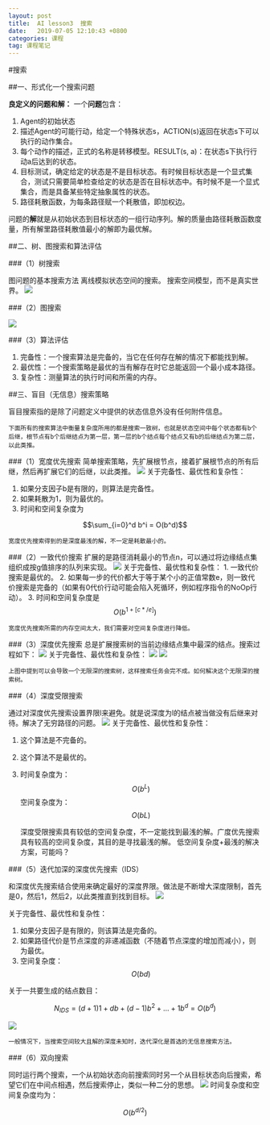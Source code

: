 ```yaml
---
layout: post
title:  AI lesson3  搜索
date:   2019-07-05 12:10:43 +0800
categories: 课程
tag: 课程笔记
---
```


#搜索

##一、形式化一个搜索问题

**良定义的问题和解：**
一个**问题**包含：
1. Agent的初始状态
2. 描述Agent的可能行动，给定一个特殊状态s，ACTION(s)返回在状态s下可以执行的动作集合。
3. 每个动作的描述，正式的名称是转移模型。RESULT(s, a)：在状态s下执行行动a后达到的状态。
4. 目标测试，确定给定的状态是不是目标状态。有时候目标状态是一个显式集合，测试只需要简单检查给定的状态是否在目标状态中。有时候不是一个显式集合，而是具备某些特定抽象属性的状态。
5. 路径耗散函数，为每条路径赋一个耗散值，即加权边。

问题的**解**就是从初始状态到目标状态的一组行动序列。解的质量由路径耗散函数度量，所有解里路径耗散值最小的解即为最优解。

##二、树、图搜索和算法评估

###（1）树搜索

图问题的基本搜索方法
离线模拟状态空间的搜索。
搜索空间模型，而不是真实世界。
![](imgs/20190704-174307.png)

###（2）图搜索

![](imgs/20190704-174757.png)

###（3）算法评估

1. 完备性：一个搜索算法是完备的，当它在任何存在解的情况下都能找到解。
2. 最优性：一个搜索策略是最优的当有解存在时它总能返回一个最小成本路径。
3. 复杂性：测量算法的执行时间和所需的内存。

##三、盲目（无信息）搜索策略

盲目搜索指的是除了问题定义中提供的状态信息外没有任何附件信息。

	下面所有的搜索算法中衡量复杂度所用的都是搜索一致树，也就是状态空间中每个状态都有b个后继，根节点有b个后继结点为第一层，第一层的b个结点每个结点又有b的后继结点为第二层，以此类推。

###（1）宽度优先搜索
简单搜索策略，先扩展根节点，接着扩展根节点的所有后继，然后再扩展它们的后继，以此类推。
![](imgs/20190704-180357.png)
关于完备性、最优性和复杂性：
1. 如果分支因子b是有限的，则算法是完备性。
2. 如果耗散为1，则为最优的。
3. 时间和空间复杂度为

$$\sum_{i=0}^d b^i = O(b^d)$$

	宽度优先搜索得到的是深度最浅的解，不一定是耗散最小的。

###（2）一致代价搜索
扩展的是路径消耗最小的节点n，可以通过将边缘结点集组织成按g值排序的队列来实现。
![](imgs/20190704-184504.png)
关于完备性、最优性和复杂性：
	1. 一致代价搜索是最优的。
	2. 如果每一步的代价都大于等于某个小的正值常数e，则一致代价搜索是完备的（如果有0代价行动可能会陷入死循环，例如程序指令的NoOp行动）。
	3. 时间和空间复杂度是
$$O(b^{1+[c*/e]})$$

	宽度优先搜索所需的内存空间太大，我们需要对空间复杂度进行降低。

###（3）深度优先搜索
总是扩展搜索树的当前边缘结点集中最深的结点。搜索过程如下：
![](imgs/20190704-185113.png)
关于完备性、最优性和复杂性：
![](imgs/20190704-185240.png)
![](imgs/20190704-185322.png)
	
	上图中提到可以会导致一个无限深的搜索树，这样搜索任务会完不成。如何解决这个无限深的搜索树。

###（4）深度受限搜索

通过对深度优先搜索设置界限l来避免。就是说深度为l的结点被当做没有后继来对待。解决了无穷路径的问题。
![](imgs/20190705-102523.png)
关于完备性、最优性和复杂性：
1. 这个算法是不完备的。
2. 这个算法不是最优的。
3. 时间复杂度为：
$$O(b^L)$$
空间复杂度为：
$$O(bL)$$

	深度受限搜索具有较低的空间复杂度，不一定能找到最浅的解。广度优先搜索具有较高的空间复杂度，其目的是寻找最浅的解。
	低空间复杂度+最浅的解决方案，可能吗？

###（5）迭代加深的深度优先搜索（IDS）

和深度优先搜索结合使用来确定最好的深度界限。做法是不断增大深度限制，首先是0，然后1，然后2，以此类推直到找到目标。
![](imgs/20190705-104010.png)

关于完备性、最优性和复杂性：
1. 如果分支因子是有限的，则该算法是完备的。
2. 如果路径代价是节点深度的非递减函数（不随着节点深度的增加而减小），则为最优。
3. 空间复杂度：
$$O(bd)$$

关于一共要生成的结点数目：

$$N_{IDS}=(d+1)1+db+(d-1)b^2+{...}+1b^d=O(b^d)$$

![](imgs/20190705-111337.png)

	一般情况下，当搜索空间较大且解的深度未知时，迭代深化是首选的无信息搜索方法。

###（6）双向搜索

同时运行两个搜索，一个从初始状态向前搜索同时另一个从目标状态向后搜索，希望它们在中间点相遇，然后搜索停止，类似一种二分的思想。
![](imgs/20190705-115004.png)
时间复杂度和空间复杂度均为：

$$O(b^{d/2})$$
